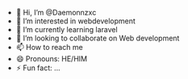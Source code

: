 - 👋 Hi, I’m @Daemonnzxc
- 👀 I’m interested in webdevelopment
- 🌱 I’m currently learning laravel
- 💞️ I’m looking to collaborate on Web development
- 📫 How to reach me 
- 😄 Pronouns: HE/HIM
- ⚡ Fun fact: ...

<!---
Daemonnzxc/Daemonnzxc is a ✨ special ✨ repository because its `README.md` (this file) appears on your GitHub profile.
You can click the Preview link to take a look at your changes.
--->
